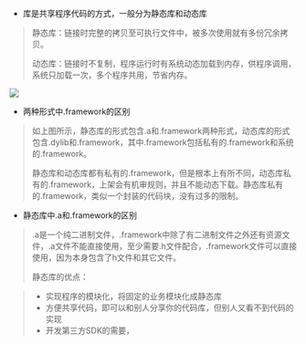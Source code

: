 + 库是共享程序代码的方式，一般分为静态库和动态库

> 静态库：链接时完整的拷贝至可执行文件中，被多次使用就有多份冗余拷贝。
> 
> 动态库：链接时不复制，程序运行时有系统动态加载到内存，供程序调用，系统只加载一次，多个程序共用，节省内存。

![](https://user-gold-cdn.xitu.io/2018/2/5/16164012817a6f6e?imageslim)

+ 两种形式中.framework的区别

> 如上图所示，静态库的形式包含.a和.framework两种形式，动态库的形式包含.dylib和.framework，其中.framework包括私有的.framework和系统的.framework。
> 
> 静态库和动态库都有私有的.framework，但是根本上有所不同，动态库私有的.framework，上架会有机审规则，并且不能动态下载。静态库私有的.framework，类似一个封装的代码块，没有过多的限制。
> 

+ 静态库中.a和.framework的区别

> .a是一个纯二进制文件，.framework中除了有二进制文件之外还有资源文件，.a文件不能直接使用，至少需要.h文件配合，.framework文件可以直接使用，因为本身包含了h文件和其它文件。
> 
> 静态库的优点：

> + 实现程序的模块化，将固定的业务模块化成静态库
> + 方便共享代码，即可以和别人分享你的代码库，但别人又看不到代码的实现
> + 开发第三方SDK的需要，


